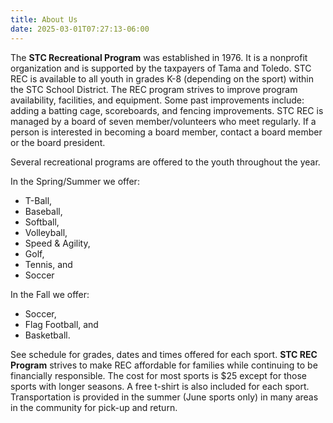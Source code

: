```yaml
---
title: About Us
date: 2025-03-01T07:27:13-06:00
---
```


The **STC Recreational Program** was established in 1976. It is a nonprofit organization and is supported by the taxpayers of Tama and Toledo. STC REC is available to all youth in grades K-8 (depending on the sport) within the STC School District. The REC program strives to improve program availability, facilities, and equipment. Some past improvements include: adding a batting cage, scoreboards, and fencing improvements. STC REC is managed by a board of seven member/volunteers who meet regularly. If a person is interested in becoming a board member, contact a board member or the board president.

Several recreational programs are offered to the youth throughout the year.

In the Spring/Summer we offer:

  - T-Ball,
  - Baseball,
  - Softball,
  - Volleyball,
  - Speed & Agility,
  - Golf,
  - Tennis, and
  - Soccer

In the Fall we offer:

  - Soccer,
  - Flag Football, and
  - Basketball.

See schedule for grades, dates and times offered for each sport.  **STC REC Program** strives to make REC affordable for families while continuing to be financially responsible. The cost for most sports is $25 except for those sports with longer seasons. A free t-shirt is also included for each sport. Transportation is provided in the summer (June sports only) in many areas in the community for pick-up and return.
